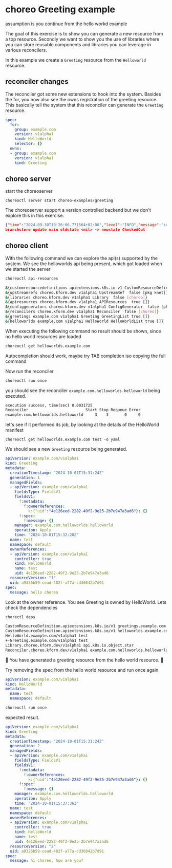 # choreo Greeting example

assumption is you continue from the hello workd example

The goal of this exercise is to show you can generate a new resource from a top resource. Secondly we want to show you the use of libraries where you can store reusable components and libraries you can leverage in various reconcilers.

In this example we create a `Greeting` resource from the `Helloworld` resource. 

## reconciler changes

The reconciler got some new extensions to hook into the system. Basides the for, you now also see the owns registration of the greeting resource. This basically tell the system that this reconciler can generate the `Greeting` resource.

```yaml
spec: 
  for: 
    group: example.com
    version: v1alpha1
    kind: HelloWorld
    selector: {}
  owns:
  - group: example.com
    version: v1alpha1
    kind: Greeting
```

## choreo server

start the choreoserver

```
choreoctl server start choreo-examples/greeting
```

The choreoserver support a version controlled backend but we don't explore this in this exercise.

```json
{"time":"2024-09-30T19:26:06.771564+02:00","level":"INFO","message":"server started","logger":"choreoctl-logger","data":{"name":"choreoServer","address":"127.0.0.1:51000"}}
branchstore update main oldstate <nil> -> newstate CheckedOut
```

## choreo client

With the following command we can explore the api(s) supported by the system. We see the helloworlds api being present, which got loaded when we started the server

```bash
choreoctl api-resources
```

```bash
&{customresourcedefinitions apiextensions.k8s.io v1 CustomResourceDefinition  false []}
&{upstreamrefs choreo.kform.dev v1alpha1 UpstreamRef  false [pkg knet]}
&{libraries choreo.kform.dev v1alpha1 Library  false [choreo]}
&{apiresources choreo.kform.dev v1alpha1 APIResources  true []}
&{configgenerators choreo.kform.dev v1alpha1 ConfigGenerator  false [pkg knet]}
&{reconcilers choreo.kform.dev v1alpha1 Reconciler  false [choreo]}
&{greetings example.com v1alpha1 Greeting GreetingList true []}
&{helloworlds example.com v1alpha1 HelloWorld HelloWorldList true []}
```

When executing the following command no result should be shown, since no hello world resources are loaded

```bash
choreoctl get helloworlds.example.com
```

Autocompletion should work, maybe try TAB completion iso copying the full command

Now run the reconciler

```bash
choreoctl run once
```

you should see the reconciler `example.com.helloworlds.helloworld` being executed.

```bash
execution success, time(sec) 0.0031725
Reconciler                         Start Stop Requeue Error
example.com.helloworlds.helloworld     3    3       0     0
```

let's see if it performed its job, by looking at the details of the HelloWorld manifest

```
choreoctl get helloworlds.example.com test -o yaml
```

We should see a new `Greeting` resource being generated.

```yaml
apiVersion: example.com/v1alpha1
kind: Greeting
metadata:
  creationTimestamp: "2024-10-01T15:31:24Z"
  generation: 1
  managedFields:
  - apiVersion: example.com/v1alpha1
    fieldsType: FieldsV1
    fieldsV1:
      f:metadata:
        f:ownerReferences:
          k:{"uid":"4e126eed-2282-49f2-9e25-2b7e947a3ad6"}: {}
      f:spec:
        f:message: {}
    manager: example.com.helloworlds.helloworld
    operation: Apply
    time: "2024-10-01T15:32:20Z"
  name: test
  namespace: default
  ownerReferences:
  - apiVersion: example.com/v1alpha1
    controller: true
    kind: HelloWorld
    name: test
    uid: 4e126eed-2282-49f2-9e25-2b7e947a3ad6
  resourceVersion: "1"
  uid: a9326b59-cead-482f-a77a-cd36042b7d91
spec:
  message: hello choreo
```

Look at the owner reference. You see Greeting is owned by HelloWorld. Lets check the dependencies

```bash
chorectl deps
```

```bash
CustomResourceDefinition.apiextensions.k8s.io/v1 greetings.example.com 
CustomResourceDefinition.apiextensions.k8s.io/v1 helloworlds.example.com 
HelloWorld.example.com/v1alpha1 test 
+-Greeting.example.com/v1alpha1 test 
Library.choreo.kform.dev/v1alpha1 api.k8s.io.object.star 
Reconciler.choreo.kform.dev/v1alpha1 example.com.helloworlds.helloworld 
```

🎉 You have generated a greeting resource from the hello world resource. 🤘

Try removing the spec from the hello world resource and run once again

```yaml
apiVersion: example.com/v1alpha1
kind: HelloWorld
metadata:
  name: test
  namespace: default
```

```bash
choreoctl run once
```

expected result.

```yaml
apiVersion: example.com/v1alpha1
kind: Greeting
metadata:
  creationTimestamp: "2024-10-01T15:31:24Z"
  generation: 2
  managedFields:
  - apiVersion: example.com/v1alpha1
    fieldsType: FieldsV1
    fieldsV1:
      f:metadata:
        f:ownerReferences:
          k:{"uid":"4e126eed-2282-49f2-9e25-2b7e947a3ad6"}: {}
      f:spec:
        f:message: {}
    manager: example.com.helloworlds.helloworld
    operation: Apply
    time: "2024-10-01T15:37:36Z"
  name: test
  namespace: default
  ownerReferences:
  - apiVersion: example.com/v1alpha1
    controller: true
    kind: HelloWorld
    name: test
    uid: 4e126eed-2282-49f2-9e25-2b7e947a3ad6
  resourceVersion: "2"
  uid: a9326b59-cead-482f-a77a-cd36042b7d91
spec:
  message: hi choreo, how are you?
```